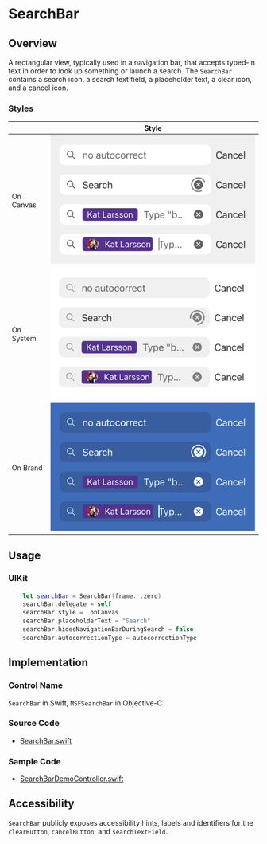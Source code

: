 # SearchBar
## Overview
A rectangular view, typically used in a navigation bar, that accepts typed-in text in order to look up something or launch a search.
The `SearchBar` contains a search icon, a search text field, a placeholder text, a clear icon, and a cancel icon.

### Styles
| | Style |
|---|---|
| On Canvas | ![SearchBar-On-Canvas.png](.attachments/SearchBar-On-Canvas.png) |
| On System | ![SearchBar-On-System.png](.attachments/SearchBar-On-System.png) |
| On Brand | ![SearchBar-On-Brand.png](.attachments/SearchBar-On-Brand.png) |

## Usage
### UIKit
```Swift
    let searchBar = SearchBar(frame: .zero)
    searchBar.delegate = self
    searchBar.style = .onCanvas
    searchBar.placeholderText = "Search"
    searchBar.hidesNavigationBarDuringSearch = false
    searchBar.autocorrectionType = autocorrectionType
```

## Implementation
### Control Name
`SearchBar` in Swift, `MSFSearchBar` in Objective-C

### Source Code
- [SearchBar.swift](https://github.com/microsoft/fluentui-apple/blob/main/Sources/FluentUI_iOS/Components/Navigation/SearchBar/SearchBar.swift)

### Sample Code
- [SearchBarDemoController.swift](https://github.com/microsoft/fluentui-apple/blob/main/Demos/FluentUIDemo_iOS/FluentUI.Demo/FluentUI.Demo/Demos/SearchBarDemoController.swift)

## Accessibility
`SearchBar` publicly exposes accessibility hints, labels and identifiers for the `clearButton`, `cancelButton`, and `searchTextField`.
